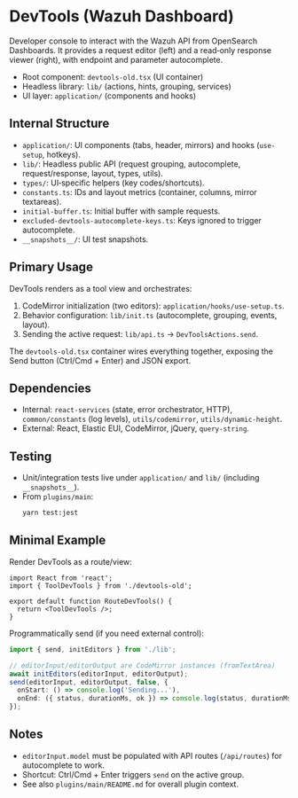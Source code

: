 # DevTools (Wazuh Dashboard)

Developer console to interact with the Wazuh API from OpenSearch Dashboards. It provides a request editor (left) and a read‑only response viewer (right), with endpoint and parameter autocomplete.

- Root component: `devtools-old.tsx` (UI container)
- Headless library: `lib/` (actions, hints, grouping, services)
- UI layer: `application/` (components and hooks)

## Internal Structure

- `application/`: UI components (tabs, header, mirrors) and hooks (`use-setup`, hotkeys).
- `lib/`: Headless public API (request grouping, autocomplete, request/response, layout, types, utils).
- `types/`: UI‑specific helpers (key codes/shortcuts).
- `constants.ts`: IDs and layout metrics (container, columns, mirror textareas).
- `initial-buffer.ts`: Initial buffer with sample requests.
- `excluded-devtools-autocomplete-keys.ts`: Keys ignored to trigger autocomplete.
- `__snapshots__/`: UI test snapshots.

## Primary Usage

DevTools renders as a tool view and orchestrates:

1) CodeMirror initialization (two editors): `application/hooks/use-setup.ts`.
2) Behavior configuration: `lib/init.ts` (autocomplete, grouping, events, layout).
3) Sending the active request: `lib/api.ts` → `DevToolsActions.send`.

The `devtools-old.tsx` container wires everything together, exposing the Send button (Ctrl/Cmd + Enter) and JSON export.

## Dependencies

- Internal: `react-services` (state, error orchestrator, HTTP), `common/constants` (log levels), `utils/codemirror`, `utils/dynamic-height`.
- External: React, Elastic EUI, CodeMirror, jQuery, `query-string`.

## Testing

- Unit/integration tests live under `application/` and `lib/` (including `__snapshots__`).
- From `plugins/main`:
  ```bash
  yarn test:jest
  ```

## Minimal Example

Render DevTools as a route/view:

```tsx
import React from 'react';
import { ToolDevTools } from './devtools-old';

export default function RouteDevTools() {
  return <ToolDevTools />;
}
```

Programmatically send (if you need external control):

```ts
import { send, initEditors } from './lib';

// editorInput/editorOutput are CodeMirror instances (fromTextArea)
await initEditors(editorInput, editorOutput);
send(editorInput, editorOutput, false, {
  onStart: () => console.log('Sending...'),
  onEnd: ({ status, durationMs, ok }) => console.log(status, durationMs, ok),
});
```

## Notes

- `editorInput.model` must be populated with API routes (`/api/routes`) for autocomplete to work.
- Shortcut: Ctrl/Cmd + Enter triggers `send` on the active group.
- See also `plugins/main/README.md` for overall plugin context.

